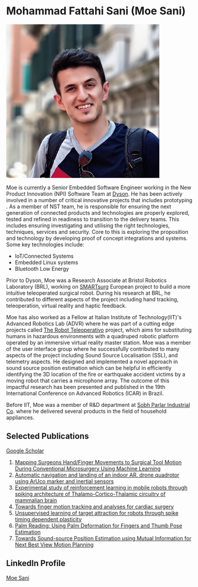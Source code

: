 # Mohammad Fattahi Sani (Moe Sani)
![Alt text](moe.jpg?raw=true "Moe Sani")

Moe is currently a Senior Embedded Software Engineer working in the New Product Innovation (NPI) Software Team at [Dyson](http://dyson.co.uk). He has been actively involved in a number of critical innovative projects that includes prototyping .
As a member of NST team, he is responsible for ensuring the next generation of connected products and technologies are properly explored, tested and refined in readiness to transition to the delivery teams. This includes ensuring investigating and utilising the right technologies, techniques, services and security. Core to this is exploring the proposition and technology by developing proof of concept integrations and systems.
Some key technologies include:
* IoT/Connected Systems
* Embedded Linux systems
* Bluetooth Low Energy


Prior to Dyson, Moe was a Research Associate at Bristol Robotics Laboratory (BRL), working on [SMARTsurg](https://smartsurg-project.eu) European project to build a more intuitive teleoperated surgical robot. During his research at BRL, he contributed to different aspects of the project including hand tracking, teleoperation, virtual reality and haptic feedback.


Moe has also worked as a Fellow at Italian Institute of Technology(IIT)'s Advanced Robotics Lab (ADVR) where he was part of a cutting edge projects called [The Robot Teleoperativo](https://advr.iit.it/projects/inail-scc/teleoperazione) project, which aims for substituting humans in hazardous environments with a quadruped robotic platform operated by an immersive virtual reality master station. Moe was a member of the user interface group where he successfully contributed to many aspects of the project including Sound Source Localisation (SSL), and telemetry aspects. He designed and implemented a novel approach in sound source position estimation which can be helpful in efficiently identifying the 3D location of the fire or earthquake accident victims by a moving robot that carries a microphone array. The outcome of this impactful research has been presented and published in the 19th International Conference on Advanced Robotics (ICAR) in Brazil. 


Before IIT, Moe was a member of R&D department at [Sobh Parlar Industrial Co](http://parlar.ir/en/). where he delivered several products in the field of household appliances.


## Selected Publications
[Google Scholar](https://scholar.google.co.uk/citations?user=jP9cQ5IAAAAJ&hl=en)
1. [Mapping Surgeons Hand/Finger Movements to Surgical Tool Motion During Conventional Microsurgery Using Machine Learning](https://scholar.google.co.uk/citations?view_op=view_citation&hl=en&user=jP9cQ5IAAAAJ&citation_for_view=jP9cQ5IAAAAJ:eQOLeE2rZwMC)
2. [Automatic navigation and landing of an indoor AR. drone quadrotor using ArUco marker and inertial sensors](https://scholar.google.co.uk/citations?view_op=view_citation&hl=en&user=jP9cQ5IAAAAJ&citation_for_view=jP9cQ5IAAAAJ:9yKSN-GCB0IC)
3. [Experimental study of reinforcement learning in mobile robots through spiking architecture of Thalamo-Cortico-Thalamic circuitry of mammalian brain](https://scholar.google.co.uk/citations?view_op=view_citation&hl=en&user=jP9cQ5IAAAAJ&citation_for_view=jP9cQ5IAAAAJ:IjCSPb-OGe4C)
4. [Towards finger motion tracking and analyses for cardiac surgery](https://scholar.google.co.uk/citations?view_op=view_citation&hl=en&user=jP9cQ5IAAAAJ&citation_for_view=jP9cQ5IAAAAJ:u-x6o8ySG0sC)
5. [Unsupervised learning of target attraction for robots through spike timing dependent plasticity](https://scholar.google.co.uk/citations?view_op=view_citation&hl=en&user=jP9cQ5IAAAAJ&citation_for_view=jP9cQ5IAAAAJ:d1gkVwhDpl0C)
6. [Palm Reading: Using Palm Deformation for Fingers and Thumb Pose Estimation](https://scholar.google.co.uk/citations?view_op=view_citation&hl=en&user=jP9cQ5IAAAAJ&citation_for_view=jP9cQ5IAAAAJ:Tyk-4Ss8FVUC)
7. [Towards Sound-source Position Estimation using Mutual Information for Next Best View Motion Planning](https://scholar.google.co.uk/citations?view_op=view_citation&hl=en&user=jP9cQ5IAAAAJ&citation_for_view=jP9cQ5IAAAAJ:Y0pCki6q_DkC)

## LinkedIn Profile
<script src="https://platform.linkedin.com/badges/js/profile.js" async defer type="text/javascript"></script>

<div class="badge-base LI-profile-badge" data-locale="en_US" data-size="large" data-theme="light" data-type="HORIZONTAL" data-vanity="moe-sani" data-version="v1"><a class="badge-base__link LI-simple-link" href="https://uk.linkedin.com/in/moe-sani?trk=profile-badge">Moe Sani</a></div>
